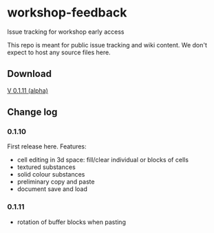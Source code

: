 # workshop-feedback
Issue tracking for workshop early access

This repo is meant for public issue tracking and wiki content. We don't expect to host any source files here.

## Download

[V 0.1.11 (alpha)](https://github.com/bgulanowski/workshop-feedback/releases/download/v0.1.11-alpha/Workshop.v0.1.11-alpha.app.zip)


## Change log

### 0.1.10

First release here. Features:
- cell editing in 3d space: fill/clear individual or blocks of cells
- textured substances
- solid colour substances
- preliminary copy and paste
- document save and load

### 0.1.11
- rotation of buffer blocks when pasting
